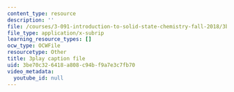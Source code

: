 ```yaml
---
content_type: resource
description: ''
file: /courses/3-091-introduction-to-solid-state-chemistry-fall-2018/3be70c326418a808c94bf9a7e3c7fb70_J4jMT49oaPI.srt
file_type: application/x-subrip
learning_resource_types: []
ocw_type: OCWFile
resourcetype: Other
title: 3play caption file
uid: 3be70c32-6418-a808-c94b-f9a7e3c7fb70
video_metadata:
  youtube_id: null
---
```

